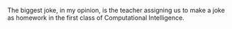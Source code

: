 The biggest joke, in my opinion, is the teacher assigning us to make a joke as homework in the first class of Computational Intelligence.
